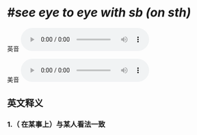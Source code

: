 # ***\#see eye to eye with sb (on sth)*** 
英音
<audio src="./media/see eye to eye with sb1_AAC.aac" controls="controls"></audio>

美音
<audio src="./media/see eye to eye with sb2_AAC.aac" controls="controls"></audio>



  

英文释义
---
### 1.**（ 在某事上）与某人看法一致**  


